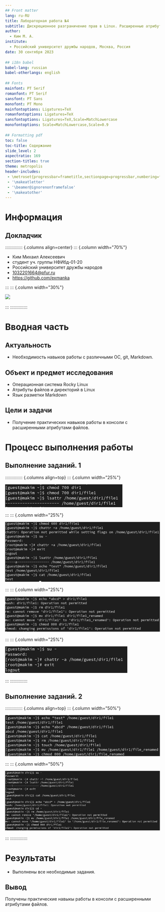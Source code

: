 ```yaml
---
## Front matter
lang: ru-RU
title: Лабораторная работа №4
subtitle: Дискреционное разграничение прав в Linux. Расширенные атрибуты
author:
  - Ким М. А.
institute:
  - Российский университет дружбы народов, Москва, Россия
date: 30 сентября 2023

## i18n babel
babel-lang: russian
babel-otherlangs: english

## Fonts
mainfont: PT Serif
romanfont: PT Serif
sansfont: PT Sans
monofont: PT Mono
mainfontoptions: Ligatures=TeX
romanfontoptions: Ligatures=TeX
sansfontoptions: Ligatures=TeX,Scale=MatchLowercase
monofontoptions: Scale=MatchLowercase,Scale=0.9

## Formatting pdf
toc: false
toc-title: Содержание
slide_level: 2
aspectratio: 169
section-titles: true
theme: metropolis
header-includes:
 - \metroset{progressbar=frametitle,sectionpage=progressbar,numbering=fraction}
 - '\makeatletter'
 - '\beamer@ignorenonframefalse'
 - '\makeatother'
---
```


# Информация

## Докладчик

:::::::::::::: {.columns align=center}
::: {.column width="70%"}

  * Ким Михаил Алексеевич
  * студент уч. группы НФИбд-01-20
  * Российский университет дружбы народов
  * [1032201664@pfur.ru](mailto:1032201664@pfur.ru)
  * <https://github.com/exmanka>

:::
::: {.column width="30%"}

![](./image/0_me.png)

:::
::::::::::::::

# Вводная часть

## Актуальность

- Необходимость навыков работы с различными ОС, git, Markdown.

## Объект и предмет исследования

- Операционная система Rocky Linux
- Атрибуты файлов и директорий в Linux
- Язык разметки Markdown

## Цели и задачи

- Получение практических навыков работы в консоли с расширенными атрибутами файлов.

# Процесс выполнения работы
## Выполнение заданий. 1

:::::::::::::: {.columns align=top}
::: {.column width="25%"}

![](image/Screenshot_1.png)

:::
::: {.column width="25%"}

![](image/Screenshot_2.png)

:::
::: {.column width="25%"}

![](image/Screenshot_3.png)

:::
::: {.column width="25%"}

![](image/Screenshot_4.png)

:::
::::::::::::::

## Выполнение заданий. 2

:::::::::::::: {.columns align=top}
::: {.column width="50%"}

![](image/Screenshot_5.png)

:::
::: {.column width="50%"}

![](image/Screenshot_6.png)


:::
::::::::::::::

# Результаты

- Выполнены все необходимые задания.

## Вывод

Получены практические навыкы работы в консоли с расширенными атрибутами файлов.